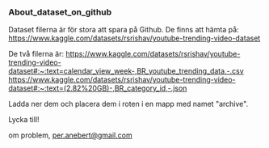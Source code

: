 ### About_dataset_on_github
Dataset filerna är för stora att spara på Github.
De finns att hämta på: https://www.kaggle.com/datasets/rsrishav/youtube-trending-video-dataset

De två filerna är:
https://www.kaggle.com/datasets/rsrishav/youtube-trending-video-dataset#:~:text=calendar_view_week-,BR_youtube_trending_data,-.csv
https://www.kaggle.com/datasets/rsrishav/youtube-trending-video-dataset#:~:text=(2.82%20GB)-,BR_category_id,-.json

Ladda ner dem och placera dem i roten i en mapp med namet "archive".

Lycka till!

om problem,
per.anebert@gmail.com

